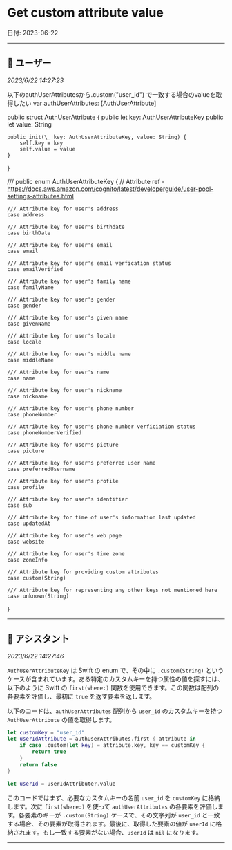 # Get custom attribute value

日付: 2023-06-22

---

## 👤 ユーザー
*2023/6/22 14:27:23*

以下のauthUserAttributesから.custom("user\_id") で一致する場合のvalueを取得したい
var authUserAttributes: \[AuthUserAttribute\]


public struct AuthUserAttribute {
    public let key: AuthUserAttributeKey
    public let value: String

    public init(\_ key: AuthUserAttributeKey, value: String) {
        self.key = key
        self.value = value
    }
}

///
public enum AuthUserAttributeKey {
    // Attribute ref - https://docs.aws.amazon.com/cognito/latest/developerguide/user-pool-settings-attributes.html

    /// Attribute key for user's address
    case address

    /// Attribute key for user's birthdate
    case birthDate

    /// Attribute key for user's email
    case email
    
    /// Attribute key for user's email verfication status
    case emailVerified

    /// Attribute key for user's family name
    case familyName

    /// Attribute key for user's gender
    case gender

    /// Attribute key for user's given name
    case givenName

    /// Attribute key for user's locale
    case locale

    /// Attribute key for user's middle name
    case middleName

    /// Attribute key for user's name
    case name

    /// Attribute key for user's nickname
    case nickname

    /// Attribute key for user's phone number
    case phoneNumber
    
    /// Attribute key for user's phone number verficiation status
    case phoneNumberVerified

    /// Attribute key for user's picture
    case picture

    /// Attribute key for user's preferred user name
    case preferredUsername
    
    /// Attribute key for user's profile
    case profile
    
    /// Attribute key for user's identifier
    case sub
    
    /// Attribute key for time of user's information last updated
    case updatedAt
    
    /// Attribute key for user's web page
    case website
    
    /// Attribute key for user's time zone
    case zoneInfo

    /// Attribute key for providing custom attributes
    case custom(String)

    /// Attribute key for representing any other keys not mentioned here
    case unknown(String)
}

---

## 🤖 アシスタント
*2023/6/22 14:27:46*

`AuthUserAttributeKey` は Swift の enum で、その中に `.custom(String)` というケースが含まれています。ある特定のカスタムキーを持つ属性の値を探すには、以下のように Swift の `first(where:)` 関数を使用できます。この関数は配列の各要素を評価し、最初に `true` を返す要素を返します。

以下のコードは、`authUserAttributes` 配列から `user_id` のカスタムキーを持つ `AuthUserAttribute` の値を取得します。

```swift
let customKey = "user_id"
let userIdAttribute = authUserAttributes.first { attribute in
    if case .custom(let key) = attribute.key, key == customKey {
        return true
    }
    return false
}

let userId = userIdAttribute?.value
```

このコードではまず、必要なカスタムキーの名前 `user_id` を `customKey` に格納します。次に `first(where:)` を使って `authUserAttributes` の各要素を評価します。各要素のキーが `.custom(String)` ケースで、その文字列が `user_id` と一致する場合、その要素が取得されます。最後に、取得した要素の値が `userId` に格納されます。もし一致する要素がない場合、`userId` は `nil` になります。

---
